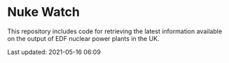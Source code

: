 # Nuke Watch

This repository includes code for retrieving the latest information available on the output of EDF nuclear power plants in the UK.

Last updated: 2021-05-16 06:09